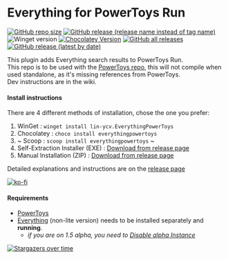 # Everything for PowerToys Run
[![GitHub repo size](https://img.shields.io/github/repo-size/lin-ycv/everythingpowertoys)](#)
[![GitHub release (release name instead of tag name)](https://img.shields.io/github/v/release/lin-ycv/everythingpowertoys)](https://github.com/lin-ycv/EverythingPowerToys/releases/latest)
![Winget version](https://img.shields.io/badge/dynamic/xml?label=Winget&prefix=v&query=%2F%2Ftr%5B%40id%3D%27winget%27%5D%2Ftd%5B3%5D%2Fspan%2Fa&url=https%3A%2F%2Frepology.org%2Fproject%2Feverythingpowertoys%2Fversions&color=orange)
[![Chocolatey Version](https://img.shields.io/chocolatey/v/everythingpowertoys?color=orange)](https://community.chocolatey.org/packages/everythingpowertoys)
[![GitHub all releases](https://img.shields.io/github/downloads/lin-ycv/EverythingPowerToys/total)](https://github.com/lin-ycv/EverythingPowerToys/releases/)
[![GitHub release (latest by date)](https://img.shields.io/github/downloads/lin-ycv/everythingpowertoys/latest/total)](https://github.com/lin-ycv/EverythingPowerToys/releases/latest)
<!--- [![Scoop Version](https://img.shields.io/scoop/v/EverythingPowerToys?bucket=extras&color=orange)](https://scoop.sh/#/apps?q=EverythingPowerToys) -->

This plugin adds Everything search results to PowerToys Run.<br>
This repo is to be used with the [PowerToys repo](https://github.com/microsoft/PowerToys), this will not compile when used standalone, as it's missing references from PowerToys.<br>
Dev instructions are in the wiki.

#### Install instructions
There are 4 different methods of installation, chose the one you prefer:
1) WinGet : `winget install lin-ycv.EverythingPowerToys`
2) Chocolatey : `choco install everythingpowertoys`
3) ~ Scoop : `scoop install everythingpowertoys` ~
4) Self-Extraction Installer (EXE) : [Download from release page](https://github.com/lin-ycv/EverythingPowerToys/releases/latest)
5) Manual Installation (ZIP) : [Download from release page](https://github.com/lin-ycv/EverythingPowerToys/releases/latest)

Detailed explanations and instructions are on the [release page](https://github.com/lin-ycv/EverythingPowerToys/releases/latest)

[![ko-fi](https://ko-fi.com/img/githubbutton_sm.svg)](https://ko-fi.com/linycv)

#### Requirements
* [PowerToys](https://learn.microsoft.com/en-us/windows/powertoys/)
* [Everything](https://www.voidtools.com/) (non-lite version) needs to be installed separately and **running**.
  * *if you are on 1.5 alpha, you need to [Disable alpha Instance](https://github.com/lin-ycv/EverythingPowerToys/issues/74#issuecomment-1892511067)*


[![Stargazers over time](https://starchart.cc/lin-ycv/EverythingPowerToys.svg?variant=adaptive&axis=%23797979)](https://starchart.cc/lin-ycv/EverythingPowerToys)
